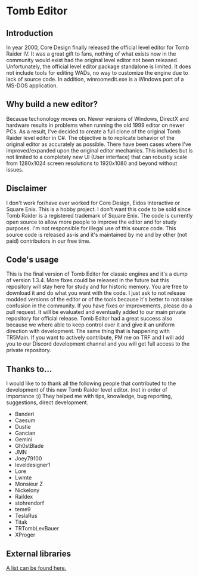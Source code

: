 # Tomb Editor
## Introduction
In year 2000, Core Design finally released the official level editor for Tomb Raider IV. It was a great gift to fans, nothing of what exists now in the community would exist had the original level editor not been released. Unfortunately, the official level editor package standalone is limited. It does not include tools for editing WADs, no way to customize the engine due to lack of source code. In addition, winroomedit.exe is a Windows port of a MS-DOS application.

## Why build a new editor?
Because techonology moves on. Newer versions of Windows, DirectX and hardware results in problems when running the old 1999 editor on newer PCs. As a result, I've decided to create a full clone of the original Tomb Raider level editor in C#. The objective is to replicate behavior of the original editor as accurately as possible. There have been cases where I've improved/expanded upon the original editor mechanics. This includes but is not limited to a completely new UI (User interface) that can robustly scale from 1280x1024 screen resolutions to 1920x1080 and beyond without issues.

## Disclaimer
I don't work for/have ever worked for Core Design, Eidos Interactive or Square Enix. This is a hobby project. I don't want this code to be sold since Tomb Raider is a registered trademark of Square Enix. The code is currently open source to allow more people to improve the editor and for study purposes. I'm not responsible for illegal use of this source code. This source code is released as-is and it's maintained by me and by other (not paid) contributors in our free time.

## Code's usage
This is the final version of Tomb Editor for classic engines and it's a dump of version 1.3.4. More fixes could be released in the future but this repository will stay here for study and for historic memory. 
You are free to download it and do what you want with the code. I just ask to not release modded versions of the editor or of the tools because it's better to not raise confusion in the community. 
If you have fixes or improvements, please do a pull request. It will be evaluated and eventually added to our main private repository for official release. 
Tomb Editor had a great success also because we where able to keep control over it and give it an uniform direction with development. The same thing that is happening with TR5Main.
If you want to actively contribute, PM me on TRF and I will add you to our Discord development channel and you will get full access to the private repository.

## Thanks to...
I would like to to thank all the following people that contributed to the development of this new Tomb Raider level editor. (not in order of importance :)) They helped me with tips, knowledge, bug reporting, suggestions, direct development.

* Banderi
* Caesum
* Dustie
* Gancian
* Gemini
* Gh0stBlade
* JMN
* Joey79100
* leveldesigner1
* Lore
* Lwmte
* Monsieur Z
* Nickelony
* Raildex
* stohrendorf
* teme9
* TeslaRus
* Titak
* TRTombLevBauer
* XProger

## External libraries
[A list can be found here.](ExternalResources.md)


